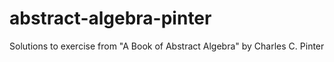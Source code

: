# abstract-algebra-pinter
Solutions to exercise from "A Book of Abstract Algebra" by Charles C. Pinter
